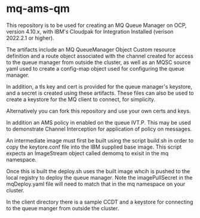 # mq-ams-qm



This repository is to be used for creating an MQ Queue Manager on OCP, version 4.10.x, with IBM's Cloudpak for Integration Installed (verison 2022.2.1 or higher).

The artifacts include an MQ QueueManager Object Custom resource definition and a route object associated with the channel created for access to the queue manager from outside the cluster, as well as an MQSC source yaml used to create a config-map object used for configuring the queue manager. 

In addition, a tls key and cert is provided for the queue manager's keystore, and a secret is created using these artifacts. These files can also be used to create a keystore for the MQ client to connect, for simplicity.

Alternatively you can fork this repository and use your own certs and keys.

In addition an AMS policy in enabled on the queue IVT.P. This may be used to demonstrate Channel Interception for application of policy on messages.

An intermediate image must first be built using the script build.sh in order to copy the keytore.conf file into the IBM supplied base image. 
This script expects an ImageStream object called demomq to exisit in the mq namespace.

Once this is built the deploy.sh uses the built image whcih is pushed to the local registry to deploy the queue manager.
Note the imagePullSecret in the mqDeploy.yaml file will need to match that in the mq namespace on your cluster. 

In the client directory there is a sample CCDT and a keystore for connecting to the queue manger from outside the cluster. 
